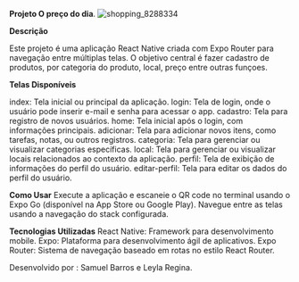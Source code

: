 **Projeto O preço do dia**. ![shopping_8288334](https://github.com/user-attachments/assets/4ba45a3c-4fbf-478f-88a6-6465d940beba)

**Descrição**

Este projeto é uma aplicação React Native criada com Expo Router para navegação entre múltiplas telas. O objetivo central é fazer cadastro de produtos, por categoria do produto, local, preço entre outras funçoes.

**Telas Disponíveis**

index: Tela inicial ou principal da aplicação.
login: Tela de login, onde o usuário pode inserir e-mail e senha para acessar o app.
cadastro: Tela para registro de novos usuários.
home: Tela inicial após o login, com informações principais.
adicionar: Tela para adicionar novos itens, como tarefas, notas, ou outros registros.
categoria: Tela para gerenciar ou visualizar categorias específicas.
local: Tela para gerenciar ou visualizar locais relacionados ao contexto da aplicação.
perfil: Tela de exibição de informações do perfil do usuário.
editar-perfil: Tela para editar os dados do perfil do usuário.

**Como Usar**
Execute a aplicação e escaneie o QR code no terminal usando o Expo Go (disponível na App Store ou Google Play).
Navegue entre as telas usando a navegação do stack configurada.

**Tecnologias Utilizadas**
React Native: Framework para desenvolvimento mobile.
Expo: Plataforma para desenvolvimento ágil de aplicativos.
Expo Router: Sistema de navegação baseado em rotas no estilo React Router.

Desenvolvido por :
Samuel Barros e Leyla Regina. 
